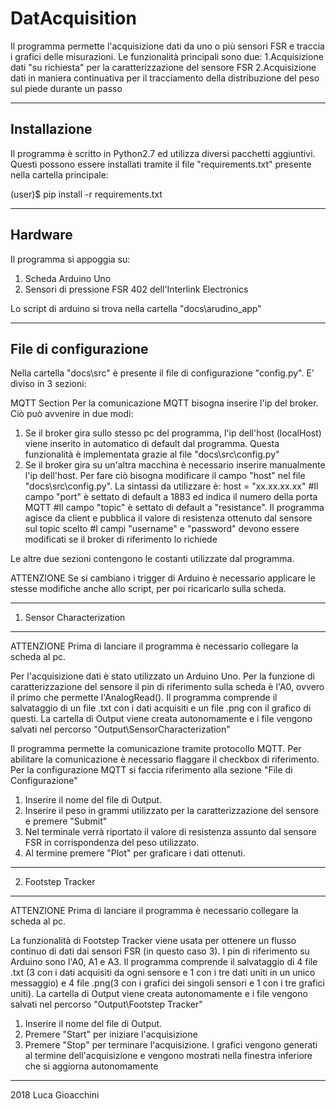 # DatAcquisition
Il programma permette l'acquisizione dati da uno o più sensori FSR e traccia i 
grafici delle misurazioni. Le funzionalità principali sono due: 
1.Acquisizione dati "su richiesta" per la caratterizzazione del sensore FSR
2.Acquisizione dati in maniera continuativa per il tracciamento della distribuzione
  del peso sul piede durante un passo 

-----------------------------
Installazione
-----------------------------
Il programma è scritto in Python2.7 ed utilizza diversi pacchetti aggiuntivi. Questi
possono essere installati tramite il file "requirements.txt" presente nella cartella 
principale:

(user)$ pip install -r requirements.txt


-----------------------------
Hardware
-----------------------------
Il programma si appoggia su:
1. Scheda Arduino Uno
2. Sensori di pressione FSR 402 dell'Interlink Electronics

Lo script di arduino si trova nella cartella "docs\arudino_app"


-----------------------------
File di configurazione
-----------------------------
Nella cartella "docs\src\" è presente il file di configurazione "config.py". 
E' diviso in 3 sezioni:

MQTT Section
Per la comunicazione MQTT bisogna inserire l'ip del broker. Ciò può avvenire in due modi:
1. Se il broker gira sullo stesso pc del programma, l'ip dell'host (localHost) viene inserito 
   in automatico di default dal programma. Questa funzionalità è implementata grazie al file 
   "docs\src\config.py" 
2. Se il broker gira su un'altra macchina è necessario inserire manualmente l'ip dell'host. 
   Per fare ciò bisogna modificare il campo "host" nel file "docs\src\config.py". 
   La sintassi da utilizzare è:
   host = "xx.xx.xx.xx"
#Il campo "port" è settato di default a 1883 ed indica il numero della porta MQTT
#Il campo "topic" è settato di default a "resistance". Il programma agisce da client e pubblica
il valore di resistenza ottenuto dal sensore sul topic scelto
#I campi "username" e "password" devono essere modificati se il broker di riferimento 
lo richiede

Le altre due sezioni contengono le costanti utilizzate dal programma. 

ATTENZIONE Se si cambiano i trigger di Arduino è necessario applicare le stesse modifiche
anche allo script, per poi ricaricarlo sulla scheda.


-----------------------------
1. Sensor Characterization
-----------------------------
ATTENZIONE Prima di lanciare il programma è necessario collegare la scheda al pc.

Per l'acquisizione dati è stato utilizzato un Arduino Uno. Per la funzione di 
caratterizzazione del sensore il pin di riferimento sulla scheda è l'A0, ovvero
il primo che permette l'AnalogRead().
Il programma comprende il salvataggio di un file .txt con i dati acquisiti e un
file .png con il grafico di questi. 
La cartella di Output viene creata autonomamente e i file vengono salvati nel percorso
"Output\SensorCharacterization"

Il programma permette la comunicazione tramite protocollo MQTT. Per abilitare la 
comunicazione è necessario flaggare il checkbox di riferimento. 
Per la configurazione MQTT si faccia riferimento alla sezione "File di Configurazione"

1. Inserire il nome del file di Output.
2. Inserire il peso in grammi utilizzato per la caratterizzazione del sensore e premere 
   "Submit"
3. Nel terminale verrà riportato il valore di resistenza assunto dal sensore FSR in 
   corrispondenza del peso utilizzato.
4. Al termine premere "Plot" per graficare i dati ottenuti.


-----------------------------  
2. Footstep Tracker
-----------------------------
ATTENZIONE Prima di lanciare il programma è necessario collegare la scheda al pc.

La funzionalità di Footstep Tracker viene usata per ottenere un flusso continuo di dati
dai sensori FSR (in questo caso 3). I pin di riferimento su Arduino sono l'A0, A1 e A3.
Il programma comprende il salvataggio di 4 file .txt (3 con i dati acquisiti da ogni
sensore e 1 con i tre dati uniti in un unico messaggio) e 4 file .png(3 con i grafici dei
singoli sensori e 1 con i tre grafici uniti).
La cartella di Output viene creata autonomamente e i file vengono salvati nel percorso
"Output\Footstep Tracker"

1. Inserire il nome del file di Output.
2. Premere "Start" per iniziare l'acquisizione
3. Premere "Stop" per terminare l'acquisizione. I grafici vengono generati al termine 
   dell'acquisizione e vengono mostrati nella finestra inferiore che si aggiorna autonomamente
   

-----------------------------
2018 Luca Gioacchini
